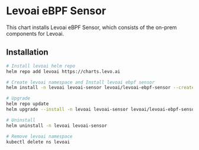 # Levoai eBPF Sensor

This chart installs Levoai eBPF Sensor, which consists of the on-prem
components for Levoai.

## Installation

```sh
# Install levoai helm repo
helm repo add levoai https://charts.levo.ai

# Create levoai namespace and Install levoai ebpf sensor
helm install -n levoai levoai-sensor levoai/levoai-ebpf-sensor --create-namespace

# Upgrade
helm repo update
helm upgrade --install -n levoai levoai-sensor levoai/levoai-ebpf-sensor

# Uninstall
helm uninstall -n levoai levoai-sensor

# Remove levoai namespace
kubectl delete ns levoai
```
